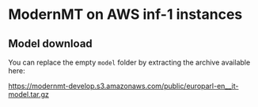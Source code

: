 # ModernMT on AWS inf-1 instances

## Model download
You can replace the empty `model` folder by extracting the archive available here:

https://modernmt-develop.s3.amazonaws.com/public/europarl-en__it-model.tar.gz
